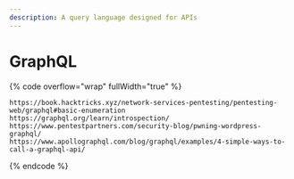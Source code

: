```yaml
---
description: A query language designed for APIs
---
```


# GraphQL

{% code overflow="wrap" fullWidth="true" %}
```
https://book.hacktricks.xyz/network-services-pentesting/pentesting-web/graphql#basic-enumeration
https://graphql.org/learn/introspection/
https://www.pentestpartners.com/security-blog/pwning-wordpress-graphql/
https://www.apollographql.com/blog/graphql/examples/4-simple-ways-to-call-a-graphql-api/
```
{% endcode %}

